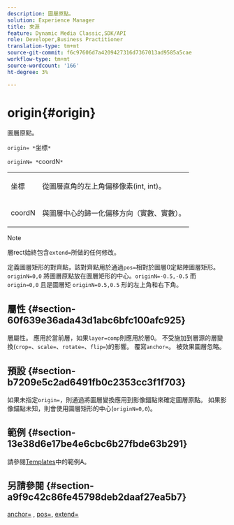```yaml
---
description: 圖層原點。
solution: Experience Manager
title: 來源
feature: Dynamic Media Classic,SDK/API
role: Developer,Business Practitioner
translation-type: tm+mt
source-git-commit: f6c97606d7a4209427316d7367013ad9585a5cae
workflow-type: tm+mt
source-wordcount: '166'
ht-degree: 3%

---
```



# origin{#origin}

圖層原點。

`origin= *`坐標`*`

`originN= *`coordN`*`

<table id="simpletable_A270FD92B1E841FE81F5AB300351FE01"> 
 <tr class="strow"> 
  <td class="stentry"> <p><span class="varname"> 坐標</span> </p></td> 
  <td class="stentry"> <p>從圖層直角的左上角偏移像素(int, int)。 </p></td> 
 </tr> 
 <tr class="strow"> 
  <td class="stentry"> <p><span class="varname"> coordN</span> </p></td> 
  <td class="stentry"> <p>與圖層中心的歸一化偏移方向（實數、實數）。 </p></td> 
 </tr> 
</table>

>[!NOTE]
>
>層rect始終包含`extend=`所做的任何修改。

定義圖層矩形的對齊點，該對齊點用於通過`pos=`相對於圖層0定點陣圖層矩形。 `originN=0,0` 將圖層原點放在圖層矩形的中心。`originN=-0.5,-0.5` 而 `origin=0,0` 且是圖層矩 `originN=0.5,0.5` 形的左上角和右下角。

## 屬性 {#section-60f639e36ada43d1abc6bfc100afc925}

層屬性。 應用於當前層，如果`layer=comp`則應用於層0。 不受施加到層源的層變換(`crop=`、`scale=`、`rotate=`、`flip=`)的影響。 覆寫`anchor=`。 被效果圖層忽略。

## 預設 {#section-b7209e5c2ad6491fb0c2353cc3f1f703}

如果未指定`origin=`，則通過將圖層變換應用到影像錨點來確定圖層原點。 如果影像錨點未知，則會使用圖層矩形的中心(`originN=0,0`)。

## 範例 {#section-13e38d6e17be4e6cbc6b27fbde63b291}

請參閱[Templates](../../../../../is-api/http-ref/image-serving-api-ref/c-http-protocol-reference/c-templates/c-templates.md#concept-3cd2d2adae0e41b2979b9640244d4d3e)中的範例A。

## 另請參閱 {#section-a9f9c42c86fe45798deb2daaf27ea5b7}

[anchor=](../../../../../is-api/http-ref/image-serving-api-ref/c-http-protocol-reference/c-command-reference/r-anchor.md#reference-6661e548ab284b82828d8d94c8ddeb7c) ,  [pos=](../../../../../is-api/http-ref/image-serving-api-ref/c-http-protocol-reference/c-command-reference/r-pos.md#reference-65de948f4b404f1182b22119ca332143),  [extend=](../../../../../is-api/http-ref/image-serving-api-ref/c-http-protocol-reference/c-command-reference/r-extend.md#reference-7e9156beb285459d830e2d56782a74ac)
